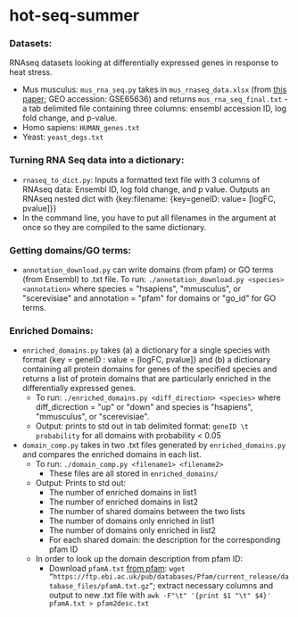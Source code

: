 # hot-seq-summer

### Datasets:

RNAseq datasets looking at differentially expressed genes in response to heat stress.

* Mus musculus: `mus_rna_seq.py` takes in `mus_rnaseq_data.xlsx` (from [this paper](https://elifesciences.org/articles/07687/); GEO accession: GSE65636) and returns `mus_rna_seq_final.txt` - a tab delimited file containing three columns: ensembl accession ID, log fold change, and p-value.
* Homo sapiens: `HUMAN_genes.txt`
* Yeast: `yeast_degs.txt`

### Turning RNA Seq data into a dictionary:

* `rnaseq_to_dict.py`: Inputs a formatted text file with 3 columns of RNAseq data: Ensembl ID, log fold change, and p value. Outputs an RNAseq nested dict with {key:filename: {key=geneID: value= [logFC, pvalue]}}
* In the command line, you have to put all filenames in the argument at once so they are compiled to the same dictionary.

### Getting domains/GO terms:

* `annotation_download.py` can write domains (from pfam) or GO terms (from Ensembl) to .txt file. To run: `./annotation_download.py <species> <annotation>` where species = "hsapiens", "mmusculus", or "scerevisiae" and annotation = "pfam" for domains or "go_id" for GO terms.

### Enriched Domains:

* `enriched_domains.py` takes (a) a dictionary for a single species with format {key = geneID : value = [logFC, pvalue]} and (b) a dictionary containing all protein domains for genes of the specified species and returns a list of protein domains that are particularly enriched in the differentially expressed genes.
  * To run: `./enriched_domains.py <diff_direction> <species>` where diff_dicrection = "up" or "down" and species is "hsapiens", "mmusculus", or "scerevisiae".
  * Output: prints to std out in tab delimited format: `geneID \t probability` for all domains with probability < 0.05
* `domain_comp.py` takes in two .txt files generated by `enriched_domains.py` and compares the enriched domains in each list.
  * To run: `./domain_comp.py <filename1> <filename2>`
    * These files are all stored in `enriched_domains/`
  * Output: Prints to std out:
    * The number of enriched domains in list1
    * The number of enriched domains in list2
    * The number of shared domains between the two lists
    * The number of domains only enriched in list1
    * The number of domains only enriched in list2
    * For each shared domain: the description for the corresponding pfam ID
  * In order to look up the domain description from pfam ID:
    * Download `pfamA.txt` [from pfam](https://ftp.ebi.ac.uk/pub/databases/Pfam/current_release/database_files/): `wget “https://ftp.ebi.ac.uk/pub/databases/Pfam/current_release/database_files/pfamA.txt.gz”`; extract necessary columns and output to new .txt file with `awk -F"\t" '{print $1 "\t" $4}' pfamA.txt > pfam2desc.txt`
